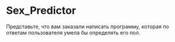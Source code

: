 # Sex_Predictor
Представьте, что вам заказали написать программу, которая по ответам пользователя умела бы определять его пол. 
